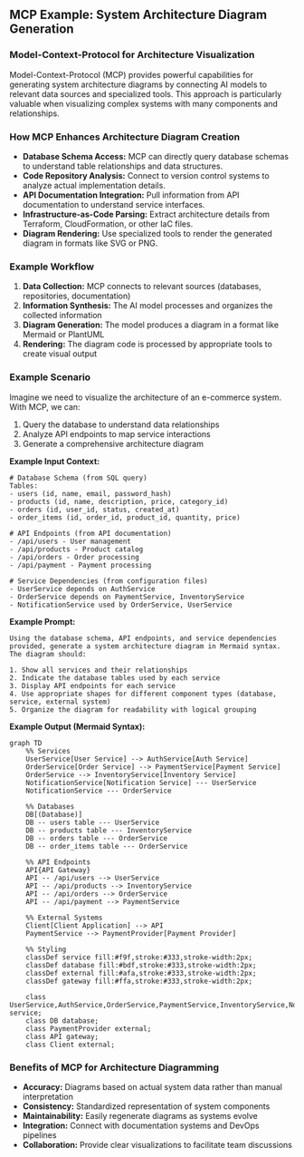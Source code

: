 ## MCP Example: System Architecture Diagram Generation

### Model-Context-Protocol for Architecture Visualization

Model-Context-Protocol (MCP) provides powerful capabilities for generating system architecture diagrams by connecting AI models to relevant data sources and specialized tools. This approach is particularly valuable when visualizing complex systems with many components and relationships.

### How MCP Enhances Architecture Diagram Creation

* **Database Schema Access:** MCP can directly query database schemas to understand table relationships and data structures.
* **Code Repository Analysis:** Connect to version control systems to analyze actual implementation details.
* **API Documentation Integration:** Pull information from API documentation to understand service interfaces.
* **Infrastructure-as-Code Parsing:** Extract architecture details from Terraform, CloudFormation, or other IaC files.
* **Diagram Rendering:** Use specialized tools to render the generated diagram in formats like SVG or PNG.

### Example Workflow

1. **Data Collection:** MCP connects to relevant sources (databases, repositories, documentation)
2. **Information Synthesis:** The AI model processes and organizes the collected information
3. **Diagram Generation:** The model produces a diagram in a format like Mermaid or PlantUML
4. **Rendering:** The diagram code is processed by appropriate tools to create visual output

### Example Scenario

Imagine we need to visualize the architecture of an e-commerce system. With MCP, we can:

1. Query the database to understand data relationships
2. Analyze API endpoints to map service interactions
3. Generate a comprehensive architecture diagram

**Example Input Context:**

```text
# Database Schema (from SQL query)
Tables:
- users (id, name, email, password_hash)
- products (id, name, description, price, category_id)
- orders (id, user_id, status, created_at)
- order_items (id, order_id, product_id, quantity, price)

# API Endpoints (from API documentation)
- /api/users - User management
- /api/products - Product catalog
- /api/orders - Order processing
- /api/payment - Payment processing

# Service Dependencies (from configuration files)
- UserService depends on AuthService
- OrderService depends on PaymentService, InventoryService
- NotificationService used by OrderService, UserService
```

**Example Prompt:**

```
Using the database schema, API endpoints, and service dependencies provided, generate a system architecture diagram in Mermaid syntax. The diagram should:

1. Show all services and their relationships
2. Indicate the database tables used by each service
3. Display API endpoints for each service
4. Use appropriate shapes for different component types (database, service, external system)
5. Organize the diagram for readability with logical grouping
```

**Example Output (Mermaid Syntax):**

```mermaid
graph TD
    %% Services
    UserService[User Service] --> AuthService[Auth Service]
    OrderService[Order Service] --> PaymentService[Payment Service]
    OrderService --> InventoryService[Inventory Service]
    NotificationService[Notification Service] --- UserService
    NotificationService --- OrderService
    
    %% Databases
    DB[(Database)]
    DB -- users table --- UserService
    DB -- products table --- InventoryService
    DB -- orders table --- OrderService
    DB -- order_items table --- OrderService
    
    %% API Endpoints
    API{API Gateway}
    API -- /api/users --> UserService
    API -- /api/products --> InventoryService
    API -- /api/orders --> OrderService
    API -- /api/payment --> PaymentService
    
    %% External Systems
    Client[Client Application] --> API
    PaymentService --> PaymentProvider[Payment Provider]
    
    %% Styling
    classDef service fill:#f9f,stroke:#333,stroke-width:2px;
    classDef database fill:#bdf,stroke:#333,stroke-width:2px;
    classDef external fill:#afa,stroke:#333,stroke-width:2px;
    classDef gateway fill:#ffa,stroke:#333,stroke-width:2px;
    
    class UserService,AuthService,OrderService,PaymentService,InventoryService,NotificationService service;
    class DB database;
    class PaymentProvider external;
    class API gateway;
    class Client external;
```

### Benefits of MCP for Architecture Diagramming

* **Accuracy:** Diagrams based on actual system data rather than manual interpretation
* **Consistency:** Standardized representation of system components
* **Maintainability:** Easily regenerate diagrams as systems evolve
* **Integration:** Connect with documentation systems and DevOps pipelines
* **Collaboration:** Provide clear visualizations to facilitate team discussions
